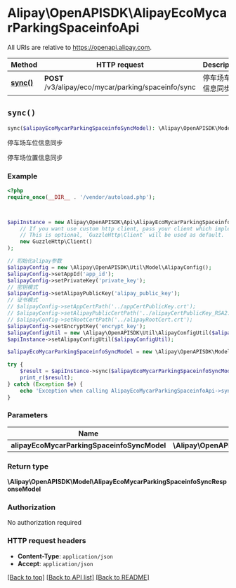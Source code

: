 # Alipay\OpenAPISDK\AlipayEcoMycarParkingSpaceinfoApi

All URIs are relative to https://openapi.alipay.com.

Method | HTTP request | Description
------------- | ------------- | -------------
[**sync()**](AlipayEcoMycarParkingSpaceinfoApi.md#sync) | **POST** /v3/alipay/eco/mycar/parking/spaceinfo/sync | 停车场车位信息同步


## `sync()`

```php
sync($alipayEcoMycarParkingSpaceinfoSyncModel): \Alipay\OpenAPISDK\Model\AlipayEcoMycarParkingSpaceinfoSyncResponseModel
```

停车场车位信息同步

停车场位置信息同步

### Example

```php
<?php
require_once(__DIR__ . '/vendor/autoload.php');



$apiInstance = new Alipay\OpenAPISDK\Api\AlipayEcoMycarParkingSpaceinfoApi(
    // If you want use custom http client, pass your client which implements `GuzzleHttp\ClientInterface`.
    // This is optional, `GuzzleHttp\Client` will be used as default.
    new GuzzleHttp\Client()
);

// 初始化alipay参数
$alipayConfig = new \Alipay\OpenAPISDK\Util\Model\AlipayConfig();
$alipayConfig->setAppId('app_id');
$alipayConfig->setPrivateKey('private_key');
// 密钥模式
$alipayConfig->setAlipayPublicKey('alipay_public_key');
// 证书模式
// $alipayConfig->setAppCertPath('../appCertPublicKey.crt');
// $alipayConfig->setAlipayPublicCertPath('../alipayCertPublicKey_RSA2.crt');
// $alipayConfig->setRootCertPath('../alipayRootCert.crt');
$alipayConfig->setEncryptKey('encrypt_key');
$alipayConfigUtil = new \Alipay\OpenAPISDK\Util\AlipayConfigUtil($alipayConfig);
$apiInstance->setAlipayConfigUtil($alipayConfigUtil);

$alipayEcoMycarParkingSpaceinfoSyncModel = new \Alipay\OpenAPISDK\Model\AlipayEcoMycarParkingSpaceinfoSyncModel(); // \Alipay\OpenAPISDK\Model\AlipayEcoMycarParkingSpaceinfoSyncModel

try {
    $result = $apiInstance->sync($alipayEcoMycarParkingSpaceinfoSyncModel);
    print_r($result);
} catch (Exception $e) {
    echo 'Exception when calling AlipayEcoMycarParkingSpaceinfoApi->sync: ', $e->getMessage(), PHP_EOL;
}
```

### Parameters

Name | Type | Description  | Notes
------------- | ------------- | ------------- | -------------
 **alipayEcoMycarParkingSpaceinfoSyncModel** | **\Alipay\OpenAPISDK\Model\AlipayEcoMycarParkingSpaceinfoSyncModel**|  | [optional]

### Return type

**\Alipay\OpenAPISDK\Model\AlipayEcoMycarParkingSpaceinfoSyncResponseModel**

### Authorization

No authorization required

### HTTP request headers

- **Content-Type**: `application/json`
- **Accept**: `application/json`

[[Back to top]](#) [[Back to API list]](../../README.md#api-endpoints)
[[Back to README]](../../README.md)
